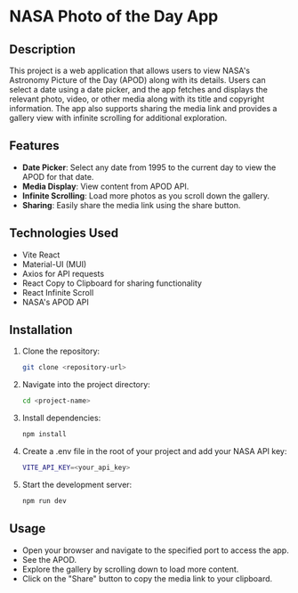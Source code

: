 # NASA Photo of the Day App

## Description

This project is a web application that allows users to view NASA's Astronomy Picture of the Day (APOD) along with its details. Users can select a date using a date picker, and the app fetches and displays the relevant photo, video, or other media along with its title and copyright information. The app also supports sharing the media link and provides a gallery view with infinite scrolling for additional exploration.

## Features

- **Date Picker**: Select any date from 1995 to the current day to view the APOD for that date.
- **Media Display**: View content from APOD API.
- **Infinite Scrolling**: Load more photos as you scroll down the gallery.
- **Sharing**: Easily share the media link using the share button.

## Technologies Used

- Vite React
- Material-UI (MUI)
- Axios for API requests
- React Copy to Clipboard for sharing functionality
- React Infinite Scroll 
- NASA's APOD API

## Installation

1. Clone the repository:
   ```bash
   git clone <repository-url>
2. Navigate into the project directory:
   ```bash
   cd <project-name>
3. Install dependencies:
   ```bash
   npm install
4. Create a .env file in the root of your project and add your NASA API key:
   ```bash
   VITE_API_KEY=<your_api_key>
5. Start the development server:
   ```bash
   npm run dev

## Usage
* Open your browser and navigate to the specified port to access the app.
* See the APOD.
* Explore the gallery by scrolling down to load more content.
* Click on the "Share" button to copy the media link to your clipboard.

